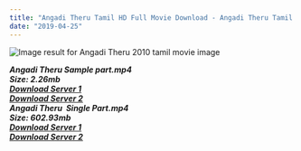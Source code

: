 ```yaml
---
title: "Angadi Theru Tamil HD Full Movie Download - Angadi Theru Tamil HD Movie Download"
date: "2019-04-25"
---
```


![Image result for Angadi Theru  2010 tamil movie image](https://images-na.ssl-images-amazon.com/images/I/81GbLGGnw-L._SX679_.jpg)

**_Angadi Theru Sample part.mp4_**  
**_Size: 2.26mb_**  
**_[Download Server 1](http://b7.wetransfer.vip/files/Tamil{2c088f659142c0283fde3b45bf50b63be20aae7f704a2f0bf67686df6392cb2e}20Movies/Tamil{2c088f659142c0283fde3b45bf50b63be20aae7f704a2f0bf67686df6392cb2e}20Recent{2c088f659142c0283fde3b45bf50b63be20aae7f704a2f0bf67686df6392cb2e}20Movies/Angadi{2c088f659142c0283fde3b45bf50b63be20aae7f704a2f0bf67686df6392cb2e}20Theru{2c088f659142c0283fde3b45bf50b63be20aae7f704a2f0bf67686df6392cb2e}20(2010)/Angadi{2c088f659142c0283fde3b45bf50b63be20aae7f704a2f0bf67686df6392cb2e}20Theru{2c088f659142c0283fde3b45bf50b63be20aae7f704a2f0bf67686df6392cb2e}20BDRip/Angadi{2c088f659142c0283fde3b45bf50b63be20aae7f704a2f0bf67686df6392cb2e}20Theru{2c088f659142c0283fde3b45bf50b63be20aae7f704a2f0bf67686df6392cb2e}20(2010){2c088f659142c0283fde3b45bf50b63be20aae7f704a2f0bf67686df6392cb2e}20Sample{2c088f659142c0283fde3b45bf50b63be20aae7f704a2f0bf67686df6392cb2e}20(640x360).mp4)_**  
**_[Download Server 2](http://b7.wetransfer.vip/files/Tamil{2c088f659142c0283fde3b45bf50b63be20aae7f704a2f0bf67686df6392cb2e}20Movies/Tamil{2c088f659142c0283fde3b45bf50b63be20aae7f704a2f0bf67686df6392cb2e}20Recent{2c088f659142c0283fde3b45bf50b63be20aae7f704a2f0bf67686df6392cb2e}20Movies/Angadi{2c088f659142c0283fde3b45bf50b63be20aae7f704a2f0bf67686df6392cb2e}20Theru{2c088f659142c0283fde3b45bf50b63be20aae7f704a2f0bf67686df6392cb2e}20(2010)/Angadi{2c088f659142c0283fde3b45bf50b63be20aae7f704a2f0bf67686df6392cb2e}20Theru{2c088f659142c0283fde3b45bf50b63be20aae7f704a2f0bf67686df6392cb2e}20BDRip/Angadi{2c088f659142c0283fde3b45bf50b63be20aae7f704a2f0bf67686df6392cb2e}20Theru{2c088f659142c0283fde3b45bf50b63be20aae7f704a2f0bf67686df6392cb2e}20(2010){2c088f659142c0283fde3b45bf50b63be20aae7f704a2f0bf67686df6392cb2e}20Sample{2c088f659142c0283fde3b45bf50b63be20aae7f704a2f0bf67686df6392cb2e}20(640x360).mp4)_**  
**_Angadi Theru  Single Part.mp4_**  
**_Size: 602.93mb_**  
**_[Download Server 1](http://b7.wetransfer.vip/files/Tamil{2c088f659142c0283fde3b45bf50b63be20aae7f704a2f0bf67686df6392cb2e}20Movies/Tamil{2c088f659142c0283fde3b45bf50b63be20aae7f704a2f0bf67686df6392cb2e}20Recent{2c088f659142c0283fde3b45bf50b63be20aae7f704a2f0bf67686df6392cb2e}20Movies/Angadi{2c088f659142c0283fde3b45bf50b63be20aae7f704a2f0bf67686df6392cb2e}20Theru{2c088f659142c0283fde3b45bf50b63be20aae7f704a2f0bf67686df6392cb2e}20(2010)/Angadi{2c088f659142c0283fde3b45bf50b63be20aae7f704a2f0bf67686df6392cb2e}20Theru{2c088f659142c0283fde3b45bf50b63be20aae7f704a2f0bf67686df6392cb2e}20BDRip/Angadi{2c088f659142c0283fde3b45bf50b63be20aae7f704a2f0bf67686df6392cb2e}20Theru{2c088f659142c0283fde3b45bf50b63be20aae7f704a2f0bf67686df6392cb2e}20(2010){2c088f659142c0283fde3b45bf50b63be20aae7f704a2f0bf67686df6392cb2e}20Single{2c088f659142c0283fde3b45bf50b63be20aae7f704a2f0bf67686df6392cb2e}20Part{2c088f659142c0283fde3b45bf50b63be20aae7f704a2f0bf67686df6392cb2e}20(640x360).mp4)_**  
**_[Download Server 2](http://b7.wetransfer.vip/files/Tamil{2c088f659142c0283fde3b45bf50b63be20aae7f704a2f0bf67686df6392cb2e}20Movies/Tamil{2c088f659142c0283fde3b45bf50b63be20aae7f704a2f0bf67686df6392cb2e}20Recent{2c088f659142c0283fde3b45bf50b63be20aae7f704a2f0bf67686df6392cb2e}20Movies/Angadi{2c088f659142c0283fde3b45bf50b63be20aae7f704a2f0bf67686df6392cb2e}20Theru{2c088f659142c0283fde3b45bf50b63be20aae7f704a2f0bf67686df6392cb2e}20(2010)/Angadi{2c088f659142c0283fde3b45bf50b63be20aae7f704a2f0bf67686df6392cb2e}20Theru{2c088f659142c0283fde3b45bf50b63be20aae7f704a2f0bf67686df6392cb2e}20BDRip/Angadi{2c088f659142c0283fde3b45bf50b63be20aae7f704a2f0bf67686df6392cb2e}20Theru{2c088f659142c0283fde3b45bf50b63be20aae7f704a2f0bf67686df6392cb2e}20(2010){2c088f659142c0283fde3b45bf50b63be20aae7f704a2f0bf67686df6392cb2e}20Single{2c088f659142c0283fde3b45bf50b63be20aae7f704a2f0bf67686df6392cb2e}20Part{2c088f659142c0283fde3b45bf50b63be20aae7f704a2f0bf67686df6392cb2e}20(640x360).mp4)_**
